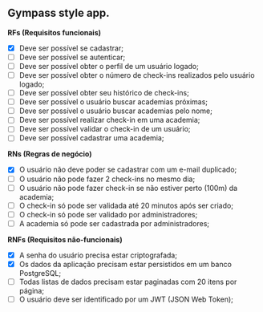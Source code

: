 ## Gympass style app.

**RFs (Requisitos funcionais)**
 * [x] Deve ser possível se cadastrar;
 * [ ] Deve ser possível se autenticar;
 * [ ] Deve ser possível obter o perfil de um usuário logado;
 * [ ] Deve ser possível obter o número de check-ins realizados pelo usuário logado;
 * [ ] Deve ser possível obter seu histórico de check-ins;
 * [ ] Deve ser possível o usuário buscar academias próximas;
 * [ ] Deve ser possível o usuário buscar academias pelo nome;
 * [ ] Deve ser possível realizar check-in em uma academia;
 * [ ] Deve ser possível validar o check-in de um usuário;
 * [ ] Deve ser possível cadastrar uma academia;

**RNs (Regras de negócio)**
 * [x] O usuário não deve poder se cadastrar com um e-mail duplicado;
 * [ ] O usuário não pode fazer 2 check-ins no mesmo dia;
 * [ ] O usuário não pode fazer check-in se não estiver perto (100m) da academia;
 * [ ] O check-in só pode ser validada até 20 minutos após ser criado;
 * [ ] O check-in só pode ser validado por administradores;
 * [ ] A academia só pode ser cadastrada por administradores;

**RNFs (Requisitos não-funcionais)**
 * [x] A senha do usuário precisa estar criptografada;
 * [x] Os dados da aplicação precisam estar persistidos em um banco PostgreSQL;
 * [ ] Todas listas de dados precisam estar paginadas com 20 itens por página;
 * [ ] O usuário deve ser identificado por um JWT (JSON Web Token);